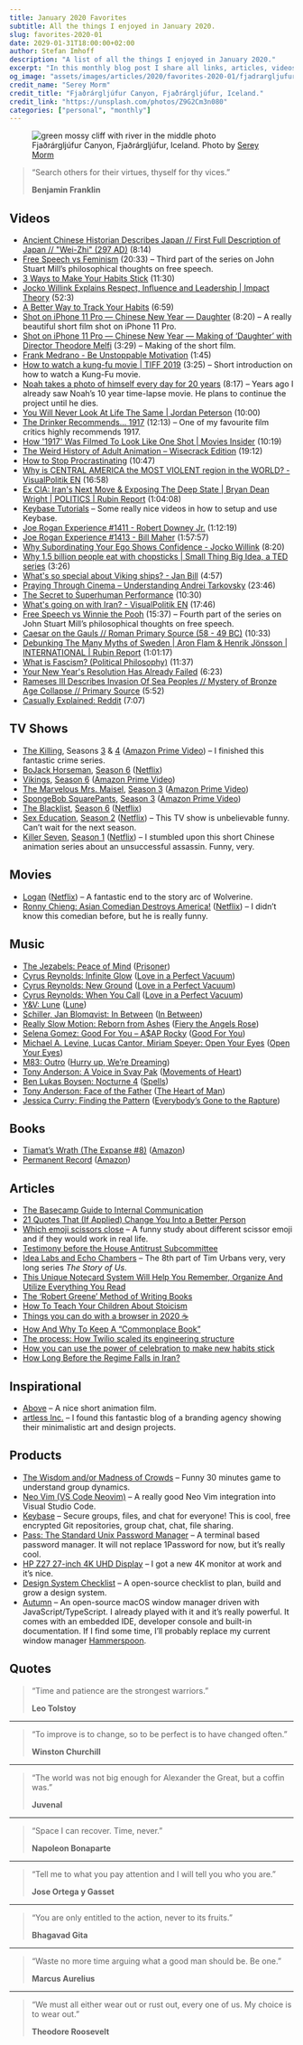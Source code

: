 ```yaml
---
title: January 2020 Favorites
subtitle: All the things I enjoyed in January 2020.
slug: favorites-2020-01
date: 2029-01-31T18:00:00+02:00
author: Stefan Imhoff
description: "A list of all the things I enjoyed in January 2020."
excerpt: "In this monthly blog post I share all links, articles, videos, books, products or other things I liked in the month. This is a list of all the things I enjoyed in January 2020."
og_image: "assets/images/articles/2020/favorites-2020-01/fjadrargljufur-canyon.jpg"
credit_name: "Serey Morm"
credit_title: "Fjaðrárgljúfur Canyon, Fjaðrárgljúfur, Iceland."
credit_link: "https://unsplash.com/photos/Z9G2Cm3n080"
categories: ["personal", "monthly"]
---
```


<figure class="image-figure">
  <img src="/assets/images/articles/2020/favorites-2020-01/fjadrargljufur-canyon.jpg" alt="green mossy cliff with river in the middle photo">
  <figcaption>Fjaðrárgljúfur Canyon, Fjaðrárgljúfur, Iceland. Photo by <a href="https://unsplash.com/photos/Z9G2Cm3n080">Serey Morm</a></figcaption>
</figure>

<blockquote>
  <p>“Search others for their virtues, thyself for thy vices.”</p>
  <footer>
    <strong>Benjamin Franklin</strong>
  </footer>
</blockquote>

## Videos

- [Ancient Chinese Historian Describes Japan // First Full Description of Japan // "Wei-Zhi" (297 AD)](https://www.youtube.com/watch?v=5kvcALPPZoI) (8:14)
- [Free Speech vs Feminism](https://www.youtube.com/watch?v=qZUBUUZpm2g) (20:33) – Third part of the series on John Stuart Mill’s philosophical thoughts on free speech.
- [3 Ways to Make Your Habits Stick](https://www.youtube.com/watch?v=C1TSpcnNtEs) (11:30)
- [Jocko Willink Explains Respect, Influence and Leadership | Impact Theory](https://www.youtube.com/watch?v=wxKVYiNIKZk) (52:3)
- [A Better Way to Track Your Habits](https://www.youtube.com/watch?v=0bxIg3M_MHY) (6:59)
- [Shot on iPhone 11 Pro — Chinese New Year — Daughter](https://www.youtube.com/watch?v=bvtwWhKdxhM) (8:20) – A really beautiful short film shot on iPhone 11 Pro.
- [Shot on iPhone 11 Pro — Chinese New Year — Making of ‘Daughter’ with Director Theodore Melfi](https://www.youtube.com/watch?v=dj6Lw7jnqBI) (3:29) – Making of the short film.
- [Frank Medrano - Be Unstoppable Motivation](https://www.youtube.com/watch?v=6QM1WZMd5do) (1:45)
- [How to watch a kung-fu movie | TIFF 2019](https://www.youtube.com/watch?v=e0_2VLw32VU) (3:25) – Short introduction on how to watch a Kung-Fu movie.
- [Noah takes a photo of himself every day for 20 years](https://www.youtube.com/watch?v=wAIZ36GI4p8) (8:17) – Years ago I already saw Noah’s 10 year time-lapse movie. He plans to continue the project until he dies.
- [You Will Never Look At Life The Same | Jordan Peterson](https://www.youtube.com/watch?v=r-oNXuLDIfU) (10:00)
- [The Drinker Recommends... 1917](https://www.youtube.com/watch?v=Gd9SUz7CRLw) (12:13) – One of my favourite film critics highly recommends 1917.
- [How '1917' Was Filmed To Look Like One Shot | Movies Insider](https://www.youtube.com/watch?v=kMBnvz-dEXw) (10:19)
- [The Weird History of Adult Animation – Wisecrack Edition](https://www.youtube.com/watch?v=9Svu9jmKrzg) (19:12)
- [How to Stop Procrastinating](https://www.youtube.com/watch?v=km4pOGd_lHw) (10:47)
- [Why is CENTRAL AMERICA the MOST VIOLENT region in the WORLD? - VisualPolitik EN](https://www.youtube.com/watch?v=J1H8MNv2_fE) (16:58)
- [Ex CIA: Iran's Next Move & Exposing The Deep State | Bryan Dean Wright | POLITICS | Rubin Report](https://www.youtube.com/watch?v=0w3lNhNh7Kc) (1:04:08)
- [Keybase Tutorials](https://www.youtube.com/playlist?list=PL8apXttwwN4mjbkEs4WH8I0C2zQ0H8q6R) – Some really nice videos in how to setup and use Keybase.
- [Joe Rogan Experience #1411 - Robert Downey Jr.](https://www.youtube.com/watch?v=d5XTDmm0KUQ) (1:12:19)
- [Joe Rogan Experience #1413 - Bill Maher](https://www.youtube.com/watch?v=-KQGZa773sI) (1:57:57)
- [Why Subordinating Your Ego Shows Confidence - Jocko Willink](https://www.youtube.com/watch?v=b6vHa3lRo4g) (8:20)
- [Why 1.5 billion people eat with chopsticks | Small Thing Big Idea, a TED series](https://www.youtube.com/watch?v=tSciinXdGhI) (3:26)
- [What's so special about Viking ships? - Jan Bill](https://www.youtube.com/watch?v=kge0c2mNmRQ) (4:57)
- [Praying Through Cinema – Understanding Andrei Tarkovsky](https://www.youtube.com/watch?v=gNezdOlS-aw) (23:46)
- [The Secret to Superhuman Performance](https://www.youtube.com/watch?v=kj1hLFSORTQ) (10:30)
- [What's going on with Iran? - VisualPolitik EN](https://www.youtube.com/watch?v=5CL8nGQIbmk) (17:46)
- [Free Speech vs Winnie the Pooh](https://www.youtube.com/watch?v=MM4Slc6Ix5w) (15:37) – Fourth part of the series on John Stuart Mill’s philosophical thoughts on free speech.
- [Caesar on the Gauls // Roman Primary Source (58 - 49 BC)](https://www.youtube.com/watch?v=ZdXRnLHL65k) (10:33)
- [Debunking The Many Myths of Sweden | Aron Flam & Henrik Jönsson | INTERNATIONAL | Rubin Report](https://www.youtube.com/watch?v=mpRBfoQRdpY) (1:01:17)
- [What is Fascism? (Political Philosophy)](https://www.youtube.com/watch?v=ki8Hib735Cs) (11:37)
- [Your New Year's Resolution Has Already Failed](https://www.youtube.com/watch?v=NVGuFdX5guE) (6:23)
- [Rameses III Describes Invasion Of Sea Peoples // Mystery of Bronze Age Collapse // Primary Source](https://www.youtube.com/watch?v=01eyTLfFJqQ) (5:52)
- [Casually Explained: Reddit](https://www.youtube.com/watch?v=Uy9V_v-XV8Q) (7:07)

## TV Shows

- [The Killing](https://www.themoviedb.org/tv/34415-the-killing), Seasons [3](https://www.themoviedb.org/tv/34415-the-killing/season/3) & [4](https://www.themoviedb.org/tv/34415-the-killing/season/4) ([Amazon Prime Video](https://www.amazon.de/dp/B078YDMGV8/)) – I finished this fantastic crime series.
- [BoJack Horseman](https://www.themoviedb.org/tv/61222-bojack-horseman), [Season 6](https://www.themoviedb.org/tv/61222-bojack-horseman/season/6) ([Netflix](https://www.netflix.com/title/70300800))
- [Vikings](https://www.themoviedb.org/tv/44217-vikings), [Season 6](https://www.themoviedb.org/tv/44217-vikings/season/6) ([Amazon Prime Video](https://www.amazon.de/dp/B082B6YH4Y/))
- [The Marvelous Mrs. Maisel](https://www.themoviedb.org/tv/70796-the-marvelous-mrs-maisel), [Season 3](https://www.themoviedb.org/tv/70796-the-marvelous-mrs-maisel/season/3) ([Amazon Prime Video](https://www.amazon.de/dp/B08287TSDC/))
- [SpongeBob SquarePants](https://www.themoviedb.org/tv/387-spongebob-squarepants), [Season 3](https://www.themoviedb.org/tv/387-spongebob-squarepants/season/3) ([Amazon Prime Video](https://www.amazon.de/dp/B019HS0L2W/))
- [The Blacklist](https://www.themoviedb.org/tv/46952-the-blacklist), [Season 6](https://www.themoviedb.org/tv/46952-the-blacklist/season/6) ([Netflix](https://www.netflix.com/title/70281312))
- [Sex Education](https://www.themoviedb.org/tv/81356-sex-education), [Season 2](https://www.themoviedb.org/tv/81356-sex-education/season/2) ([Netflix](https://www.netflix.com/title/80197526)) – This TV show is unbelievable funny. Can’t wait for the next season.
- [Killer Seven](https://www.themoviedb.org/tv/79141), [Season 1](https://www.themoviedb.org/tv/79141/season/1) ([Netflix](https://www.netflix.com/title/81156880)) – I stumbled upon this short Chinese animation series about an unsuccessful assassin. Funny, very.

## Movies

- [Logan](https://www.themoviedb.org/movie/263115-logan) ([Netflix](https://www.netflix.com/title/80149316)) – A fantastic end to the story arc of Wolverine.
- [Ronny Chieng: Asian Comedian Destroys America!](https://www.themoviedb.org/movie/649802-ronny-chieng-asian-comedian-destroys-america) ([Netflix](https://www.netflix.com/title/81070659)) – I didn’t know this comedian before, but he is really funny.

## Music

- [The Jezabels: Peace of Mind](https://open.spotify.com/track/4UDHKFWV4WZRTtXrMCJcFM?si=7CD6JotLQxKRu79JINtHDQ) ([Prisoner](https://open.spotify.com/album/3HagRtHPnmjPE4swKr9ibD?si=WEvnGuRFSaSfv4xm0TCmwg))
- [Cyrus Reynolds: Infinite Glow](https://open.spotify.com/track/4fb1Wlpwr9CrYByKHxCAst?si=2YIX0UT6QvSREsngfeQS0Q) ([Love in a Perfect Vacuum](https://open.spotify.com/album/1bxZgEUaE8xg3x7hDu399H?si=18ye-JoxSk-c03bpRPrD2Q))
- [Cyrus Reynolds: New Ground](https://open.spotify.com/track/4oAs5SiF9MiL9ustOuxYGd?si=nk_XDSmBRDeBU9TWfRqP0A) ([Love in a Perfect Vacuum](https://open.spotify.com/album/1bxZgEUaE8xg3x7hDu399H?si=18ye-JoxSk-c03bpRPrD2Q))
- [Cyrus Reynolds: When You Call](https://open.spotify.com/track/3JmZubGBTAjUWfS4nRzfua?si=AHT7OMGPTbqz4SvIc2Uk8Q) ([Love in a Perfect Vacuum](https://open.spotify.com/album/1bxZgEUaE8xg3x7hDu399H?si=18ye-JoxSk-c03bpRPrD2Q))
- [Y&V: Lune](https://open.spotify.com/track/6ezQYXn4Zze0X8vcDrI60s?si=_6qRct2QQEmv-t7RFl8hjg) ([Lune](https://open.spotify.com/album/4ncmpsocN36L9ZOjZ0X76c?si=JGIpaRG-SgueDtBt9kulVg))
- [Schiller, Jan Blomqvist: In Between](https://open.spotify.com/track/3CLT24AuQ7veKu43RaXzeJ?si=y_-cVW5cRSikWftWJ7m9qw) ([In Between](https://open.spotify.com/album/43E0eitnNGO3e5EMwhIxdR?si=dl-ffZf_T9eY7etRLhvniA))
- [Really Slow Motion: Reborn from Ashes](https://open.spotify.com/track/1usfQA5wxq6TS9JbH18wCe?si=O0pWEdoUQmOArVmz6ON1Bg) ([Fiery the Angels Rose](https://open.spotify.com/album/5O0MFeaQiw0OGXDRmrsGI2?si=aHyQjN9FRF2OSFC-rNhT4A))
- [Selena Gomez: Good For You – A\$AP Rocky](https://open.spotify.com/track/5XfywqPX6XBOdYQNbOaQvy?si=mXne7MGcQNWcr_iETrtscw) ([Good For You](https://open.spotify.com/album/7FbUyvtDTsoGMhTlGOtv5q?si=Qu6YjRXJSo6t7HCrSHOJPA))
- [Michael A. Levine, Lucas Cantor, Miriam Speyer: Open Your Eyes](https://open.spotify.com/track/3F7HcFsN4xtZ2jA5CFyHhr?si=TDRf7do_SJSMIjhMBv6nhA) ([Open Your Eyes](https://open.spotify.com/album/16rYW6pnV4mpUAqbXWxrHd?si=o_Y074USRSWG6NRjQLH_-A))
- [M83: Outro](https://open.spotify.com/track/1s9i7W8zx7Nxx78MUIsvjV?si=VrqnPXqzQTOlhmOckJC-qQ) ([Hurry up, We’re Dreaming](https://open.spotify.com/album/6EB14IXV5oyOiItGBv7mtG?si=e-00oizVRsS_t469DkEZuQ))
- [Tony Anderson: A Voice in Svay Pak](https://open.spotify.com/track/0f2OaKuRvGcYL3XAaeB4Fz?si=Y6PhbWLEQVmcfJ66Ncd87A) ([Movements of Heart](https://open.spotify.com/album/4pbiWZYKhzyduZDOdpTaRD?si=YB4ortrMTf2QAsTaO3-F1w))
- [Ben Lukas Boysen: Nocturne 4](https://open.spotify.com/track/4S8YLm7DB60WJYGKmvbuF0?si=CRwybTHCQoqRsqq3UErf2g) ([Spells](https://open.spotify.com/album/6ajwRYJjCnHAErmQHc2K6C?si=R-zuAg2vQwCdwaJzornQHw))
- [Tony Anderson: Face of the Father](https://open.spotify.com/track/5fUnxoniymZnjmykCdeOVt?si=A6Jz7P73TjC-TuzCDkn6Rw) ([The Heart of Man](https://open.spotify.com/album/7supN1rkTmuDR87ddOsA0P?si=uv268HdYR56WDs0SZEZqYg))
- [Jessica Curry: Finding the Pattern](https://open.spotify.com/track/4u2qyRFTBYm3Se02t0Ki7d?si=qoNw_gcnSrmEWW7DHGS6HQ) ([Everybody’s Gone to the Rapture](https://open.spotify.com/album/0gmge9DFfEc5VSi87yiXyM?si=tGyDnLAqQvGoUwNXgzI__g))

## Books

- [Tiamat’s Wrath (The Expanse #8)](https://www.goodreads.com/book/show/28335698-tiamat-s-wrath) ([Amazon](http://www.amazon.de/gp/product/0316332879?ie=UTF8&tag=stefanimhoffde-21&linkCode=as2&camp=1638&creative=6742&creativeASIN=0316332879))
- [Permanent Record](https://www.goodreads.com/book/show/46223297-permanent-record) ([Amazon](http://www.amazon.de/gp/product/152903566X?ie=UTF8&tag=stefanimhoffde-21&linkCode=as2&camp=1638&creative=6742&creativeASIN=152903566X))

## Articles

- [The Basecamp Guide to Internal Communication](https://basecamp.com/guides/how-we-communicate)
- [21 Quotes That (If Applied) Change You Into a Better Person](https://ryanholiday.net/21-quotes-that-if-applied-change-you-into-a-better-person/)
- [Which emoji scissors close](https://wh0.github.io/2020/01/02/scissors.html) – A funny study about different scissor emoji and if they would work in real life.
- [Testimony before the House Antitrust Subcommittee](https://m.signalvnoise.com/testimony-before-the-house-antitrust-subcommittee/)
- [Idea Labs and Echo Chambers](https://waitbutwhy.com/2019/10/idea-labs-echo-chambers.html) – The 8th part of Tim Urbans very, very long series _The Story of Us_.
- [This Unique Notecard System Will Help You Remember, Organize And Utilize Everything You Read](https://medium.com/@RyanHoliday/this-unique-notecard-system-will-help-you-remember-organize-and-utilize-everything-you-read-9f3ddabaa3c)
- [The ‘Robert Greene’ Method of Writing Books](https://medium.com/@paulorrj/the-robert-greene-method-of-writing-books-e175ade04897)
- [How To Teach Your Children About Stoicism](https://dailystoic.com/teach-children-stoicism/)
- [Things you can do with a browser in 2020 ☕️](https://github.com/luruke/browser-2020)
- [How And Why To Keep A “Commonplace Book”](https://ryanholiday.net/how-and-why-to-keep-a-commonplace-book/)
- [The process: How Twilio scaled its engineering structure](https://increment.com/teams/how-twilio-scaled-its-engineering-structure/)
- [How you can use the power of celebration to make new habits stick](https://ideas.ted.com/how-you-can-use-the-power-of-celebration-to-make-new-habits-stick/)
- [How Long Before the Regime Falls in Iran?](https://quillette.com/2020/01/20/how-long-before-the-regime-falls-in-iran/)

## Inspirational

- [Above](https://www.behance.net/gallery/84527535/ABOVE) – A nice short animation film.
- [artless Inc.](http://www.artless.co.jp/alog/) – I found this fantastic blog of a branding agency showing their minimalistic art and design projects.

## Products

- [The Wisdom and/or Madness of Crowds](https://ncase.me/crowds/) – Funny 30 minutes game to understand group dynamics.
- [Neo Vim (VS Code Neovim)](https://github.com/asvetliakov/vscode-neovim) – A really good Neo Vim integration into Visual Studio Code.
- [Keybase](https://keybase.io/) – Secure groups, files, and chat for everyone! This is cool, free encrypted Git repositories, group chat, chat, file sharing.
- [Pass: The Standard Unix Password Manager](https://www.passwordstore.org/) – A terminal based password manager. It will not replace 1Password for now, but it’s really cool.
- [HP Z27 27-inch 4K UHD Display](https://store.hp.com/us/en/pdp/hp-z27-27-inch-4k-uhd-display) – I got a new 4K monitor at work and it’s nice.
- [Design System Checklist](https://designsystemchecklist.com/) – A open-source checklist to plan, build and grow a design system.
- [Autumn](https://apandhi.github.io/Autumn/) – An open-source macOS window manager driven with JavaScript/TypeScript. I already played with it and it’s really powerful. It comes with an embedded IDE, developer console and built-in documentation. If I find some time, I’ll probably replace my current window manager [Hammerspoon](https://www.hammerspoon.org/).

## Quotes

<blockquote>
  <p>“Time and patience are the strongest warriors.”</p>
  <footer>
    <strong>Leo Tolstoy</strong>
  </footer>
</blockquote>

---

<blockquote>
  <p>“To improve is to change, so to be perfect is to have changed often.”</p>
  <footer>
    <strong>Winston Churchill</strong>
  </footer>
</blockquote>

---

<blockquote>
  <p>“The world was not big enough for Alexander the Great, but a coffin was.”</p>
  <footer>
    <strong>Juvenal</strong>
  </footer>
</blockquote>

---

<blockquote>
  <p>“Space I can recover. Time, never.”</p>
  <footer>
    <strong>Napoleon Bonaparte</strong>
  </footer>
</blockquote>

---

<blockquote>
  <p>“Tell me to what you pay attention and I will tell you who you are.”</p>
  <footer>
    <strong>Jose Ortega y Gasset</strong>
  </footer>
</blockquote>

---

<blockquote>
  <p>“You are only entitled to the action, never to its fruits.”</p>
  <footer>
    <strong>Bhagavad Gita</strong>
  </footer>
</blockquote>

---

<blockquote>
  <p>“Waste no more time arguing what a good man should be. Be one.”</p>
  <footer>
    <strong>Marcus Aurelius</strong>
  </footer>
</blockquote>

---

<blockquote>
  <p>“We must all either wear out or rust out, every one of us. My choice is to wear out.”</p>
  <footer>
    <strong>Theodore Roosevelt</strong>
  </footer>
</blockquote>

